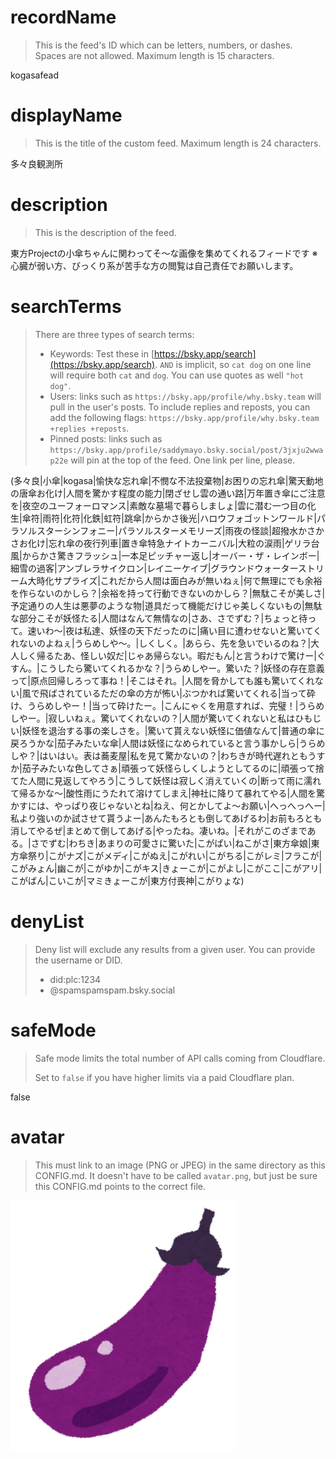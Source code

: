 
# recordName

> This is the feed's ID which can be letters, numbers, or dashes. Spaces are not allowed. Maximum length is 15 characters.

kogasafead

# displayName

> This is the title of the custom feed. Maximum length is 24 characters.

多々良観測所

# description

> This is the description of the feed.

東方Projectの小傘ちゃんに関わってそ～な画像を集めてくれるフィードです
※心臓が弱い方、びっくり系が苦手な方の閲覧は自己責任でお願いします。

# searchTerms

> There are three types of search terms:
>
> - Keywords: Test these in [https://bsky.app/search](https://bsky.app/search). `AND` is implicit, so `cat dog` on one line will require both `cat` and `dog`. You can use quotes as well `"hot dog"`.
> - Users: links such as `https://bsky.app/profile/why.bsky.team` will pull in the user's posts. To include replies and reposts, you can add the following flags: `https://bsky.app/profile/why.bsky.team +replies +reposts`.
> - Pinned posts: links such as `https://bsky.app/profile/saddymayo.bsky.social/post/3jxju2wwap22e` will pin at the top of the feed. One link per line, please.

(多々良|小傘|kogasa|愉快な忘れ傘|不憫な不法投棄物|お困りの忘れ傘|驚天動地の唐傘お化け|人間を驚かす程度の能力|閉ざせし雲の通い路|万年置き傘にご注意を|夜空のユーフォーロマンス|素敵な墓場で暮らしましょ|雲に潜む一つ目の化生|傘符|雨符|化符|化鉄|虹符|跳傘|からかさ後光|ハロウフォゴットンワールド|パラソルスターシンフォニー|パラソルスターメモリーズ|雨夜の怪談|超撥水かさかさお化け|忘れ傘の夜行列車|置き傘特急ナイトカーニバル|大粒の涙雨|ゲリラ台風|からかさ驚きフラッシュ|一本足ピッチャー返し|オーバー・ザ・レインボー|細雪の過客|アンブレラサイクロン|レイニーケイブ|グラウンドウォーターストリーム大時化サプライズ|これだから人間は面白みが無いねぇ|何で無理にでも余裕を作らないのかしら？|余裕を持って行動できないのかしら？|無駄こそが美しさ|予定通りの人生は悪夢のような物|道具だって機能だけじゃ美しくないもの|無駄な部分こそが妖怪たる|人間はなんて無情なの|さあ、さでずむ？|ちょっと待って。速いわ～|夜は私達、妖怪の天下だったのに|痛い目に遭わせないと驚いてくれないのよねぇ|うらめしや～。|しくしく。|あらら、先を急いでいるのね？|大人しく帰るたあ、怪しい奴だ|じゃあ帰らない。暇だもん|と言うわけで驚けー|ぐすん。|こうしたら驚いてくれるかな？|うらめしやー。驚いた？|妖怪の存在意義って|原点回帰しろって事ね！|そこはそれ。|人間を脅かしても誰も驚いてくれない|風で飛ばされているただの傘の方が怖い|ぶつかれば驚いてくれる|当って砕け、うらめしやー！|当って砕けたー。|こんにゃくを用意すれば、完璧！|うらめしやー。|寂しいねぇ。驚いてくれないの？|人間が驚いてくれないと私はひもじい|妖怪を退治する事の楽しさを。|驚いて貰えない妖怪に価値なんて|普通の傘に戻ろうかな|茄子みたいな傘|人間は妖怪になめられていると言う事かしら|うらめしや？|はいはい。表は蕎麦屋|私を見て驚かないの？|わちきが時代遅れともうすか|茄子みたいな色してさぁ|頑張って妖怪らしくしようとしてるのに|頑張って捨てた人間に見返してやろう|こうして妖怪は寂しく消えていくの|断って雨に濡れて帰るかな～|酸性雨にうたれて溶けてしまえ|神社に降りて暴れてやる|人間を驚かすには、やっぱり夜じゃないとね|ねえ、何とかしてよ～お願い|へっへっへー|私より強いのか試させて貰うよー|あんたもろとも倒してあげるわ|お前もろとも消してやるぜ|まとめて倒してあげる|やったね。凄いね。|それがこのざまである。|さでずむ|わちき|あまりの可愛さに驚いた|こがぱい|ねこがさ|東方傘娘|東方傘祭り|こがナズ|こがメディ|こがぬえ|こがれい|こがちる|こがレミ|フラこが|こがみょん|幽こが|こがゆか|こがキス|きょーこが|こがよし|こがここ|こがアリ|こがばん|こいこが|マミきょーこが|東方付喪神|こがりょな)

# denyList

> Deny list will exclude any results from a given user. You can provide the username or DID.
>
> - did:plc:1234
> - @spamspamspam.bsky.social

# safeMode

> Safe mode limits the total number of API calls coming from Cloudflare.
>
> Set to `false` if you have higher limits via a paid Cloudflare plan.

false

# avatar

> This must link to an image (PNG or JPEG) in the same directory as this CONFIG.md. It doesn't have to be called `avatar.png`, but just be sure this CONFIG.md points to the correct file.

![](avatar.png)
